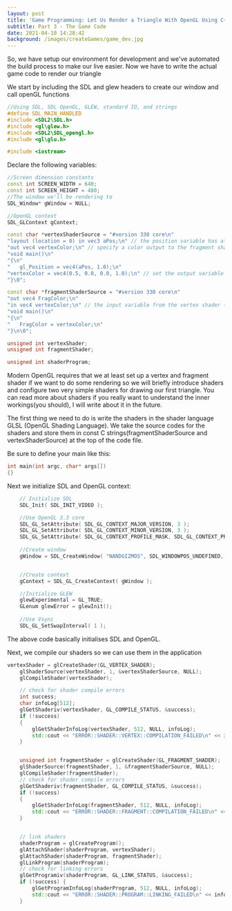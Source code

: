 ```yaml
---
layout: post
title: 'Game Programming: Let Us Render a Triangle With OpenGL Using C++ and SDL'
subtitle: Part 3 - The Game Code
date: 2021-04-10 14:28:42
background: /images/createGames/game_dev.jpg
---
```

So, we have setup our environment for development and we've automated the build process to make our live easier. Now we have to write the actual game code to render our triangle

We start by including the SDL and glew headers to create our window and call openGL functions
```c++
//Using SDL, SDL OpenGL, GLEW, standard IO, and strings
#define SDL_MAIN_HANDLED
#include <SDL2\SDL.h>
#include <gl\glew.h>
#include <SDL2\SDL_opengl.h>
#include <gl\glu.h>

#include <iostream>
```



Declare the following variables:

```c++
//Screen dimension constants
const int SCREEN_WIDTH = 640;
const int SCREEN_HEIGHT = 480;
//The window we'll be rendering to
SDL_Window* gWindow = NULL;

//OpenGL context
SDL_GLContext gContext;

const char *vertexShaderSource = "#version 330 core\n"
"layout (location = 0) in vec3 aPos;\n" // the position variable has attribute position 0
"out vec4 vertexColor;\n" // specify a color output to the fragment shader
"void main()\n"
"{\n"
"   gl_Position = vec4(aPos, 1.0);\n"
"vertexColor = vec4(0.5, 0.0, 0.0, 1.0);\n" // set the output variable to a dark-red color
"}\0";

const char *fragmentShaderSource = "#version 330 core\n"
"out vec4 FragColor;\n"
"in vec4 vertexColor;\n" // the input variable from the vertex shader (same name and same type) 
"void main()\n"
"{\n"
"   FragColor = vertexColor;\n"
"}\n\0";

unsigned int vertexShader;
unsigned int fragmentShader;

unsigned int shaderProgram;
```

Modern OpenGL requires that we at least set up a vertex and fragment shader if we want to do some rendering so we will briefly introduce shaders and configure two very simple shaders for drawing our first triangle. You can read more about shaders if you really want to understand the inner workings(you should), I will write about it in the future.

The first thing we need to do is write the shaders in the shader language GLSL (OpenGL Shading Language). We take the source codes for the shaders and store them in const C strings(fragmentShaderSource and vertexShaderSource) at the top of the code file.


Be sure to define your main like this:
```c++
int main(int argc, char* args[])
{}
```

Next we initialize  SDL and OpenGL context:
```c++
    // Initialize SDL
    SDL_Init( SDL_INIT_VIDEO );

    //Use OpenGL 3.3 core
    SDL_GL_SetAttribute( SDL_GL_CONTEXT_MAJOR_VERSION, 3 );
    SDL_GL_SetAttribute( SDL_GL_CONTEXT_MINOR_VERSION, 3 );
    SDL_GL_SetAttribute( SDL_GL_CONTEXT_PROFILE_MASK, SDL_GL_CONTEXT_PROFILE_CORE );
    
    //Create window
    gWindow = SDL_CreateWindow( "NANDGIZMOS", SDL_WINDOWPOS_UNDEFINED, SDL_WINDOWPOS_UNDEFINED, SCREEN_WIDTH, SCREEN_HEIGHT, SDL_WINDOW_OPENGL | SDL_WINDOW_SHOWN );


    //Create context
    gContext = SDL_GL_CreateContext( gWindow );

    //Initialize GLEW
    glewExperimental = GL_TRUE; 
    GLenum glewError = glewInit();
    
    //Use Vsync
    SDL_GL_SetSwapInterval( 1 );
```

The above code basically initialises SDL and OpenGL.

Next, we compile our shaders so we can use them in the application

```c++
vertexShader = glCreateShader(GL_VERTEX_SHADER);
    glShaderSource(vertexShader, 1, &vertexShaderSource, NULL);
    glCompileShader(vertexShader);

    // check for shader compile errors
    int success;
    char infoLog[512];
    glGetShaderiv(vertexShader, GL_COMPILE_STATUS, &success);
    if (!success)
    {
        glGetShaderInfoLog(vertexShader, 512, NULL, infoLog);
        std::cout << "ERROR::SHADER::VERTEX::COMPILATION_FAILED\n" << infoLog << std::endl;
    }


    unsigned int fragmentShader = glCreateShader(GL_FRAGMENT_SHADER);
    glShaderSource(fragmentShader, 1, &fragmentShaderSource, NULL);
    glCompileShader(fragmentShader);
    // check for shader compile errors
    glGetShaderiv(fragmentShader, GL_COMPILE_STATUS, &success);
    if (!success)
    {
        glGetShaderInfoLog(fragmentShader, 512, NULL, infoLog);
        std::cout << "ERROR::SHADER::FRAGMENT::COMPILATION_FAILED\n" << infoLog << std::endl;
    }


    // link shaders
    shaderProgram = glCreateProgram();
    glAttachShader(shaderProgram, vertexShader);
    glAttachShader(shaderProgram, fragmentShader);
    glLinkProgram(shaderProgram);
    // check for linking errors
    glGetProgramiv(shaderProgram, GL_LINK_STATUS, &success);
    if (!success) {
        glGetProgramInfoLog(shaderProgram, 512, NULL, infoLog);
        std::cout << "ERROR::SHADER::PROGRAM::LINKING_FAILED\n" << infoLog << std::endl;
    }
```

